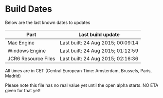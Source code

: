 # Build Dates

Below are the last known dates to updates

Part | Last build update
-----|-----
Mac Engine | Last built: 24 Aug 2015; 00:09:14
Windows Engine | Last built: 24 Aug 2015; 01:12:59
JCR6 Resource Files | Last built: 24 Aug 2015; 02:16:36
All times are in CET (Central European Time: Amsterdam, Brussels, Paris, Madrid)


Please note this file has no real value yet until the open alpha starts. NO ETA given for that yet!
